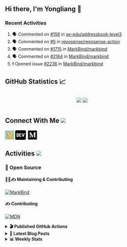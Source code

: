 ## Hi there, I'm Yongliang 👋

### Recent Activities

<!--START_SECTION:activity-->
1. 🗣 Commented on [#156](https://github.com/se-edu/addressbook-level3/issues/156) in [se-edu/addressbook-level3](https://github.com/se-edu/addressbook-level3)
2. 🗣 Commented on [#5](https://github.com/reposense/reposense-action/issues/5) in [reposense/reposense-action](https://github.com/reposense/reposense-action)
3. 🗣 Commented on [#1715](https://github.com/MarkBind/markbind/issues/1715) in [MarkBind/markbind](https://github.com/MarkBind/markbind)
4. 🗣 Commented on [#2164](https://github.com/MarkBind/markbind/issues/2164) in [MarkBind/markbind](https://github.com/MarkBind/markbind)
5. ❗️ Opened issue [#2236](https://github.com/MarkBind/markbind/issues/2236) in [MarkBind/markbind](https://github.com/MarkBind/markbind)
<!--END_SECTION:activity-->

## GitHub Statistics :chart_with_upwards_trend:
<div align="center">
<div style="display: flex; align-items: center; justify-content: center;">

[![](https://github-readme-stats-tlylt.vercel.app/api?username=tlylt&show_icons=true&theme=tokyonight&hide_border=true&locale=en)](https://github.com/tlylt)
[![](https://github-readme-streak-stats.herokuapp.com/?user=tlylt&theme=tokyonight&hide_border=true)](https://github.com/tlylt)
</div>
</div>

## Connect With Me <img src="https://media.giphy.com/media/2wh5K5yE3ulp3xgYcG/giphy-downsized.gif" width="30">

<a href="https://www.yongliangliu.com/" target="_blank"><img align="center" src="static/site-icon.png" alt="yongliangliu.com" height="29" width="29" /></a>
<a href="https://dev.to/tlylt" target="_blank"><img align="center" src="static/dev-badge.svg" alt="dev.to/tlylt" height="35" width="35" /></a>
<a href="https://tlylt.medium.com" target="_blank"><img align="center" src="static/medium.png" alt="tlylt.medium.com" height="35" width="35" /></a>

## Activities <img src="https://media.giphy.com/media/WUlplcMpOCEmTGBtBW/giphy.gif" width="30">

### 🔭 Open Source

#### 👷‍♂️✍️ Maintaining & Contributing
[![MarkBind](https://github-readme-stats-tlylt.vercel.app/api/pin/?username=markbind&repo=markbind)](https://github.com/MarkBind/markbind)

#### ✍️ Contributing
[![MDN](https://github-readme-stats-tlylt.vercel.app/api/pin/?username=mdn&repo=content)](https://github.com/mdn/content)

<details>
<summary> <b>🎬 Published GitHub Actions </b> </summary>

[![install-graphviz](https://github-readme-stats-tlylt.vercel.app/api/pin/?username=tlylt&repo=install-graphviz)](https://github.com/tlylt/install-graphviz)

[![reposense-action](https://github-readme-stats-tlylt.vercel.app/api/pin/?username=tlylt&repo=reposense-action)](https://github.com/tlylt/reposense-action)

[![markbin-action](https://github-readme-stats-tlylt.vercel.app/api/pin/?username=markbind&repo=markbind-action)](https://github.com/MarkBind/markbind-action)

</details>

<details>
<summary> <b>📕 Latest Blog Posts</b> </summary>

<!-- BLOG-POST-LIST:START -->
- [Deploy a ChatGPT API Server in no time](https://www.yongliangliu.com/blog/chatgpt-nextjs-server/)
- [Creating a regex-based Markdown parser in TypeScript](https://www.yongliangliu.com/blog/rmark/)
- [Create VSCode Snippets for Markdown Blog Workflows](https://www.yongliangliu.com/blog/vscode-snippets/)
- [Brag Doc 2023](https://www.yongliangliu.com/blog/brag-doc-2023/)
- [My Journey into Open Source](https://www.yongliangliu.com/blog/my-journey-into-open-source/)
<!-- BLOG-POST-LIST:END -->

</details>

<details>
<summary> <b>📊 Weekly Stats</b> </summary>

<!--START_SECTION:waka-->
![Code Time](http://img.shields.io/badge/Code%20Time-889%20hrs%2039%20mins-blue)

**🐱 My GitHub Data** 

> 📦 607.7 kB Used in GitHub's Storage 
 > 
> 🏆 833 Contributions in the Year 2023
 > 
> 🚫 Not Opted to Hire
 > 
> 📜 168 Public Repositories 
 > 
> 🔑 31 Private Repositories 
 > 
**I'm an Early 🐤** 

```text
🌞 Morning                3760 commits        ███████░░░░░░░░░░░░░░░░░░   29.71 % 
🌆 Daytime                3329 commits        ███████░░░░░░░░░░░░░░░░░░   26.31 % 
🌃 Evening                4693 commits        █████████░░░░░░░░░░░░░░░░   37.08 % 
🌙 Night                  873 commits         ██░░░░░░░░░░░░░░░░░░░░░░░   06.90 % 
```
📅 **I'm Most Productive on Wednesday** 

```text
Monday                   1648 commits        ███░░░░░░░░░░░░░░░░░░░░░░   13.02 % 
Tuesday                  1935 commits        ████░░░░░░░░░░░░░░░░░░░░░   15.29 % 
Wednesday                2115 commits        ████░░░░░░░░░░░░░░░░░░░░░   16.71 % 
Thursday                 1630 commits        ███░░░░░░░░░░░░░░░░░░░░░░   12.88 % 
Friday                   1647 commits        ███░░░░░░░░░░░░░░░░░░░░░░   13.01 % 
Saturday                 1863 commits        ████░░░░░░░░░░░░░░░░░░░░░   14.72 % 
Sunday                   1817 commits        ████░░░░░░░░░░░░░░░░░░░░░   14.36 % 
```


📊 **This Week I Spent My Time On** 

```text
🕑︎ Time Zone: Asia/Singapore

💬 Programming Languages: 
Markdown                 5 hrs 55 mins       █████████░░░░░░░░░░░░░░░░   35.62 % 
TypeScript               3 hrs 44 mins       ██████░░░░░░░░░░░░░░░░░░░   22.56 % 
C#                       3 hrs 10 mins       █████░░░░░░░░░░░░░░░░░░░░   19.07 % 
YAML                     57 mins             █░░░░░░░░░░░░░░░░░░░░░░░░   05.78 % 
JSON                     52 mins             █░░░░░░░░░░░░░░░░░░░░░░░░   05.28 % 
```


 Last Updated on 27/03/2023 00:45:36 UTC
<!--END_SECTION:waka-->

</details>
